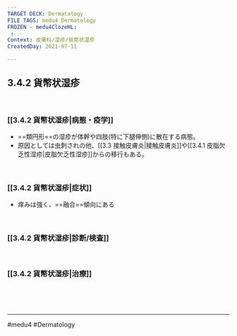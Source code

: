 ```yaml
---
TARGET DECK: Dermatology
FILE TAGS: medu4 Dermatology
FROZEN - medu4ClozeHL:
 : 
Context: 皮膚科/湿疹/貨幣状湿疹
CreatedDay: 2021-07-11

---
```


## 3.4.2 貨幣状湿疹

<br>

### [[3.4.2 貨幣状湿疹|病態・疫学]]
* ==類円形==の湿疹が体幹や四肢(特に下腿伸側)に散在する病態。
* 原因としては虫刺されの他、[[3.3 接触皮膚炎|接触皮膚炎]]や[[3.4.1 皮脂欠乏性湿疹|皮脂欠乏性湿疹]]からの移行もある。
<!--ID: 1626163350218-->


<br>

### [[3.4.2 貨幣状湿疹|症状]]
* 痒みは強く、==融合==傾向にある
<!--ID: 1626163350224-->


<br>

### [[3.4.2 貨幣状湿疹|診断/検査]]


<br>

### [[3.4.2 貨幣状湿疹|治療]]


<br><br><br>

---
#medu4 #Dermatology  
